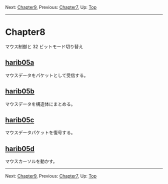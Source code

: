 Next: [Chapter9](chapter9.md), Previous: [Chapter7](chapter7.md), Up: [Top](/README.md)

----

# Chapter8

マウス制御と 32 ビットモード切り替え

## [harib05a](harib05a.md)

マウスデータをパケットとして受信する。

## [harib05b](harib05b.md)

マウスデータを構造体にまとめる。

## [harib05c](harib05c.md)

マウスデータパケットを復号する。

## [harib05d](harib05d.md)

マウスカーソルを動かす。

----

Next: [Chapter9](chapter9.md), Previous: [Chapter7](chapter7.md), Up: [Top](/README.md)
